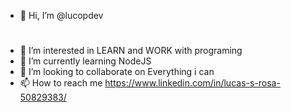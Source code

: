 - 👋 Hi, I’m @lucopdev <h1>
- 👀 I’m interested in LEARN and WORK with programing
- 🌱 I’m currently learning NodeJS
- 💞️ I’m looking to collaborate on Everything i can
- 📫 How to reach me https://www.linkedin.com/in/lucas-s-rosa-50829383/

<!---
lucopdev/lucopdev is a ✨ special ✨ repository because its `README.md` (this file) appears on your GitHub profile.
You can click the Preview link to take a look at your changes.
--->
